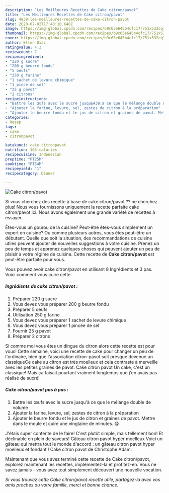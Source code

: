 ```yaml
---
description: "Les Meilleures Recettes de Cake citron/pavot"
title: "Les Meilleures Recettes de Cake citron/pavot"
slug: 4838-les-meilleures-recettes-de-cake-citron-pavot
date: 2020-07-02T17:48:10.648Z
image: https://img-global.cpcdn.com/recipes/b9c65e645b4cfc17/751x532cq70/cake-citronpavot-photo-principale-de-la-recette.jpg
thumbnail: https://img-global.cpcdn.com/recipes/b9c65e645b4cfc17/751x532cq70/cake-citronpavot-photo-principale-de-la-recette.jpg
cover: https://img-global.cpcdn.com/recipes/b9c65e645b4cfc17/751x532cq70/cake-citronpavot-photo-principale-de-la-recette.jpg
author: Ellen Diaz
ratingvalue: 4.3
reviewcount: 7
recipeingredient:
- "220 g sucre"
- "200 g beurre fondu"
- "5 oeufs"
- "250 g farine"
- "1 sachet de levure chimique"
- "1 pince de sel"
- "25 g pavot"
- "2 citrons"
recipeinstructions:
- "Battre les œufs avec le sucre jusqu&#39;à ce que le mélange double de volume"
- "Ajouter la farine, levure, sel, zestes de citron à la préparation"
- "Ajouter le beurre fondu et le jus de citron et graines de pavot. Mettre dans le moule et cuire une vingtaine de minutes. 😋"
categories:
- Resep
tags:
- cake
- citronpavot

katakunci: cake citronpavot 
nutrition: 163 calories
recipecuisine: Indonesian
preptime: "PT25M"
cooktime: "PT54M"
recipeyield: "1"
recipecategory: Dinner

---
```



![Cake citron/pavot](https://img-global.cpcdn.com/recipes/b9c65e645b4cfc17/751x532cq70/cake-citronpavot-photo-principale-de-la-recette.jpg)

Si vous cherchez des recette à base de cake citron/pavot ?? ne cherchez plus! Nous vous fournissons uniquement la recette parfaite cake citron/pavot ici. Nous avons également une grande variété de recettes à essayer.

Êtes-vous un gourou de la cuisine? Peut-être êtes-vous simplement un expert en cuisine? Ou comme plusieurs autres, vous êtes peut-être un débutant. Quelle que soit la situation, des recommandations de cuisine utiles peuvent ajouter de nouvelles suggestions à votre cuisine. Prenez un peu de temps et apprenez quelques choses qui peuvent ajouter un peu de plaisir à votre régime de cuisine. Cette recette de <strong> Cake citron/pavot </strong> est peut-être parfaite pour vous.

<!--inarticleads1-->

Vous pouvez avoir cake citron/pavot en utilisant 8 Ingrédients et 3 pas. Voici comment vous cuire cette.

##### Ingrédients de cake citron/pavot :

1. Préparer 220 g sucre
1. Vous devez vous préparer 200 g beurre fondu
1. Préparer 5 oeufs
1. Utilisation 250 g farine
1. Vous devez vous préparer 1 sachet de levure chimique
1. Vous devez vous préparer 1 pincée de sel
1. Fournir 25 g pavot
1. Préparer 2 citrons


Si comme moi vous êtes un dingue du citron alors cette recette est pour vous! Cette semaine, voici une recette de cake pour changer un peu de l&#39;ordinaire, bien que l&#39;association citron-pavot soit presque devenue un classiqueCe cake au citron est très moelleux et cela contraste à merveille avec les petites graines de pavot. Cake citron pavot Un cake, c&#39;est un classique! Mais ça faisait pourtant vraiment longtemps que j&#39;en avais pas réalisé de sucré! 

<!--inarticleads2-->

##### Cake citron/pavot pas à pas :

1. Battre les œufs avec le sucre jusqu&#39;à ce que le mélange double de volume
1. Ajouter la farine, levure, sel, zestes de citron à la préparation
1. Ajouter le beurre fondu et le jus de citron et graines de pavot. Mettre dans le moule et cuire une vingtaine de minutes. 😋


J&#39;étais super contente de le faire! C&#39;est plutôt simple, mais tellement bon! Et déclinable en plein de saveurs! Gâteau citron pavot hyper moelleux Voici un gâteau qui mettra tout le monde d&#39;accord : un gâteau citron pavot hyper moelleux et fondant ! Cake citron pavot de Christophe Adam. 

<!--inarticleads1-->

<p>
Maintenant que vous avez terminé cette recette de Cake citron/pavot, explorez maintenant les recettes, implémentez-la et profitez-en. Vous ne savez jamais - vous avez tout simplement découvert une nouvelle vocation.
</p>

<p>
<i>Si vous trouvez cette Cake citron/pavot recette utile, partagez-la avec vos amis proches ou votre famille, merci et bonne chance.</i>
</p>
